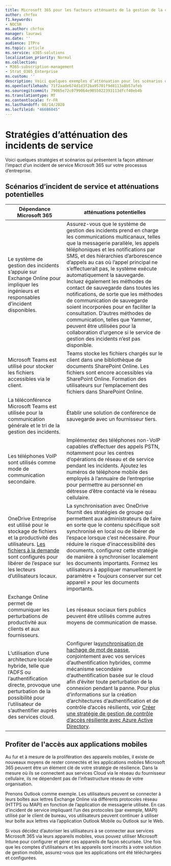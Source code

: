 ```yaml
---
title: Microsoft 365 pour les facteurs atténuants de la gestion de la continuité d’entreprise
author: chrfox
f1.keywords:
- NOCSH
ms.author: chrfox
manager: laurawi
ms.date: ''
audience: ITPro
ms.topic: article
ms.service: o365-solutions
localization_priority: Normal
ms.collection:
- M365-subscription-management
- Strat_O365_Enterprise
ms.custom: ''
description: Voici quelques exemples d’atténuation pour les scénarios d’incident de service Microsoft 365.
ms.openlocfilehash: 71f2aade674d1d3f2ba95701f9d8113a8b57afeb
ms.sourcegitcommit: 79065e72c0799064e9055022393113dfcf40eb4b
ms.translationtype: MT
ms.contentlocale: fr-FR
ms.lasthandoff: 08/14/2020
ms.locfileid: "46686045"
---
```

# <a name="service-incident-mitigation-strategies"></a>Stratégies d’atténuation des incidents de service

Voici quelques stratégies et scénarios qui présentent la façon atténuer l’impact d’un incident de service Microsoft 365 sur votre processus d’entreprise.

## <a name="service-incident-scenarios-and-potential-mitigations"></a>Scénarios d’incident de service et atténuations potentielles

|Dépendance Microsoft 365|atténuations potentielles|
|---------|---------|
|Le système de gestion des incidents s’appuie sur Exchange Online pour impliquer les ingénieurs et responsables d’incident disponibles.|Assurez-vous que le système de gestion des incidents prend en charge les communications multicanaux, telles que la messagerie parallèle, les appels téléphoniques et les notifications par SMS, et des hiérarchies d’arborescence d’appels au cas où l’appel principal ne s’effectuerait pas, le système exécute automatiquement la sauvegarde. Incluez également les méthodes de contact de sauvegarde dans toutes les notifications, de sorte que les méthodes de communication de sauvegarde soient incorporées pour en faciliter la consultation. D’autres méthodes de communication, telles que Yammer, peuvent être utilisées pour la collaboration d’urgence si le service de gestion des incidents n’est pas disponible.|
|Microsoft Teams est utilisé pour stocker les fichiers accessibles via le client.|Teams stocke les fichiers chargés sur le client dans une bibliothèque de documents SharePoint Online. Les fichiers sont encore accessibles via SharePoint Online. Formation des utilisateurs sur l’emplacement des fichiers dans SharePoint Online.|
|La téléconférence Microsoft Teams est utilisée pour la communication générale et le tri de la gestion des incidents.|Établir une solution de conférence de sauvegarde avec un fournisseur tiers.|
|Les téléphones VoIP sont utilisés comme mode de communication secondaire.|Implémentez des téléphones non-VoIP capables d’effectuer des appels PSTN, notamment pour les centres d’opérations de réseau et de service pendant les incidents. Ajoutez les numéros de téléphone mobile des employés à l’annuaire de l’entreprise pour permettre au personnel en détresse d’être contacté via le réseau cellulaire.|
|OneDrive Entreprise est utilisé pour le stockage de fichiers et la productivité des utilisateurs. [Les fichiers à la demande](https://techcommunity.microsoft.com/t5/Microsoft-OneDrive-Blog/OneDrive-Files-On-Demand-For-The-Enterprise/ba-p/117234) sont configurés pour libérer de l’espace sur les lecteurs d’utilisateurs locaux.|La synchronisation avec OneDrive fournit des stratégies de groupe qui permettent aux administrateurs de faire en sorte que le contenu spécifique soit synchronisé en local ou de libérer de l’espace lorsque c’est nécessaire. Pour réduire le risque d’inaccessibilité des documents, configurez cette stratégie de manière à synchroniser localement les documents importants. Formez les utilisateurs à appliquer manuellement le paramètre « Toujours conserver sur cet appareil » pour les documents importants.|
|Exchange Online permet de communiquer les perturbations de productivité aux clients et aux fournisseurs.|Les réseaux sociaux tiers publics peuvent être utilisés comme autres moyens de communication de masse.
|L’utilisation d’une architecture locale hybride, telle que l’ADFS ou l’authentification directe, provoque une perturbation de la possibilité pour l’utilisateur de s’authentifier auprès des services cloud.|Configurer la[synchronisation de hachage de mot de passe](https://docs.microsoft.com/azure/active-directory/authentication/concept-resilient-controls#deploy-password-hash-sync-even-if-you-are-federated-or-use-pass-through-authentication), conjointement avec vos services d’authentification hybrides, comme mécanisme secondaire d’authentification basée sur le cloud afin d’éviter toute perturbation de la connexion pendant la panne. Pour plus d’informations sur la création d’architectures d’authentification et de contrôle d’accès résilients, voir [Créer une stratégie de gestion de contrôle d’accès résiliente avec Azure Active Directory](https://docs.microsoft.com/azure/active-directory/authentication/concept-resilient-controls).|  

## <a name="leveraging-mobile-app-access"></a>Profiter de l'accès aux applications mobiles

Au fur et à mesure de la prolifération des appareils mobiles, il existe de nouveaux moyens de rester connectés et les applications mobiles Microsoft 365 peuvent être un élément clé de votre stratégie de résilience. Dans la mesure où ils se connectent aux services Cloud via le réseau du fournisseur cellulaire, ils ne dépendent pas de l’infrastructure réseau de votre organisation.

Prenons Outlook comme exemple. Les utilisateurs peuvent se connecter à leurs boîtes aux lettres Exchange Online via différents protocoles réseau (HTTPS ou MAPI) en fonction de l’application de messagerie utilisée. En cas d’incident de service impliquant l’un des protocoles (par exemple, MAPI) utilisé par le client de bureau, vos utilisateurs peuvent continuer à utiliser leur boîte aux lettres via l’application Outlook Mobile ou Outlook sur le Web.
  
Si vous décidez d’autoriser les utilisateurs à se connecter aux services Microsoft 365 via leurs appareils mobiles, vous pouvez utiliser Microsoft Intune pour configurer et gérer ces appareils de façon sécurisée. Une fois que les comptes d’utilisateurs et les appareils sont inscrits à votre solution de gestion mobile, assurez-vous que les applications ont été téléchargées et configurées.
